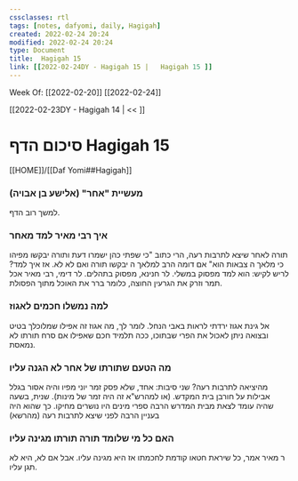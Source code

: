 ```yaml
---
cssclasses: rtl
tags: [notes, dafyomi, daily, Hagigah] 
created: 2022-02-24 20:24
modified: 2022-02-24 20:24
type: Document
title:  Hagigah 15
link: [[2022-02-24DY - Hagigah 15 |   Hagigah 15 ]]
---
```

Week Of: [[2022-02-20]]
[[2022-02-24]]

[[2022-02-23DY - Hagigah 14 | << ]] 

# סיכום הדף  Hagigah 15

[[HOME]]/[[Daf Yomi##Hagigah]]

### מעשיית "אחר" (אלישע בן אבויה)
למשך רוב הדף.
### איך רבי מאיר למד מאחר
תורה לאחר שיצא לתרבות רעה, הרי כתוב "כי שפתי כהן ישמרו דעת ותורה יבקשו מפיהו כי מלאך ה צבאות הוא" אם דומה הרב למלאך ה יבקשו תורה ואם לא לא. אז איך למד?
לריש לקיש: הוא למד מפסוק במשלי. לר חנינא, מפסוק בתהלים. לר דימי, רבי מאיר אכל תמר וזרק את הגרעין החוצה, כלומר ברר את האוכל מתוך הפסולת.
### למה נמשלו חכמים לאגוז
אל גינת אגוז ירדתי לראות באבי הנחל. לומר לך, מה אגוז זה אפילו שמלוכלך בטיט ובצואה ניתן לאכול את הפרי שבתוכו, ככה תלמיד חכם שאפילו אם סרח תורתו לא נמאסת.
### מה הטעם שתורתו של אחר לא הגנה עליו 
מהיציאה לתרבות רעה? שני סיבות: אחד, שלא פסק זמר יוני מפיו והיה אסור בגלל אבילות על חורבן בית המקדש.  (או למהרש"א זה היה זמר של מינות). שנית, בשעה שהיה עומד לצאת מבית המדרש הרבה ספרי מינים היו נושרים מחיקו. כך שהוא היה בעניין הרבה לפני שיצא לתרבות רעה (מהרשא)
### האם כל מי שלומד תורה תורתו מגינה עליו
ר מאיר אמר,  כל שיראת חטאו קודמת לחכמתו אז היא מגינה עליו. אבל אם לא, היא לא תגן עליו.


 

